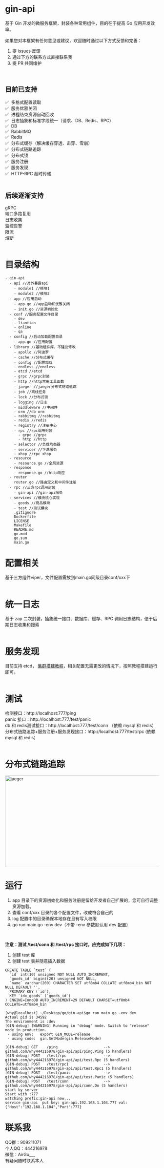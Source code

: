 <!--
 * @Descripttion:
 * @Author: weihaoyu
-->

# gin-api
基于 Gin 开发的微服务框架，封装各种常用组件，目的在于提高 Go 应用开发效率。
<br><br>
如果您对本框架有任何意见或建议，欢迎随时通过以下方式反馈和完善：
1. 提 issues 反馈
2. 通过下方的联系方式直接联系我
3. 提 PR 共同维护
<br>

## 目前已支持
✅ &nbsp;多格式配置读取
<br>
✅ &nbsp;服务优雅关闭
<br>
✅ &nbsp;进程结束资源自动回收
<br>
✅ &nbsp;日志抽象和标准字段统一（请求、DB、Redis、RPC）
<br>
✅ &nbsp;DB
<br>
✅ &nbsp;RabbitMQ
<br>
✅ &nbsp;Redis
<br>
✅ &nbsp;分布式缓存（解决缓存穿透、击穿、雪崩）
<br>
✅ &nbsp;分布式链路追踪
<br>
✅ &nbsp;分布式锁
<br>
✅ &nbsp;服务注册
<br>
✅ &nbsp;服务发现
<br>
✅ &nbsp;HTTP-RPC 超时传递
<br><br>

## 后续逐渐支持
gRPC
<br>
端口多路复用
<br>
日志收集
<br>
监控告警
<br>
限流
<br>
熔断
<br><br>

# 目录结构
```
- gin-api 
  - api //对外暴露api
    - module1 //模块1
    - module2 //模块2
  - app //应用启动
    - app.go //app启动和优雅关闭
    - init.go //资源初始化
  - conf //服务配置文件目录
    - dev
    - liantiao
    - online
    - qa
  - config //启动加载配置目录
    - app.go //应用配置
  - library //基础组件库，不建议修改
    - apollo //阿波罗
    - cache //分布式缓存
    - config //配置加载
    - endless //endless
    - etcd //etcd
    - grpc //grpc封装
    - http //http常用工具函数
    - jaeger //jaeger分布式链路追踪
    - job //离线任务
    - lock //分布式锁
    - logging //日志
    - middleware //中间件
    - orm //db orm
    - rabbitmq //rabbitmq
    - redis //redis
    - registry //注册中心
    - rpc //rpc调用封装
      - grpc //grpc
      - http //http
    - selector //负载均衡器
    - servicer //下游服务
    - xhop //rpc xhop
  - resource
    - resource.go //全局资源
  - response
    - response.go //http响应
  - router
    router.go //路由定义和中间件注册
  - rpc //三方rpc调用封装
    - gin-api //gin-api服务
  - services //模块核心实现
    - goods //商品模块
    - test //测试模块
    .gitignore
    Dockerfile
    LICENSE
    Makefile
    README.md
    go.mod
    go.sum
    main.go
```

# 配置相关
基于三方组件viper，文件配置需放到main.go同级目录conf/xxx下
<br><br>

# 统一日志
基于 zap 二次封装，抽象统一接口、数据库、缓存、RPC 调用日志结构，便于后期日志收集和搜索
<br><br>

# 服务发现
目前支持 etcd， <a href="https://success.blog.csdn.net/article/details/119827014">集群搭建教程</a>，相关配置无需更改的情况下，按照教程搭建运行即可。
<br><br>

# 测试
检测接口：http://localhost:777/ping 
<br>
panic 接口：http://localhost:777/test/panic
<br>
db 和 redis测试接口：http://localhost:777/test/conn （依赖 mysql 和 redis）
<br>
分布式链路追踪+服务注册+服务发现接口：http://localhost:777/test/rpc (依赖 mysql 和 redis）
<br><br>


# 分布式链路追踪
<img src="https://github.com/why444216978/images/blob/master/jaeger.png" width="800" height="300" alt="jaeger"/>
<br>

# 运行
1. app 目录下的资源初始化和服务注册是留给开发者自己扩展的，您可自行调整资源加载。
2. 查看 conf/xxx 目录的各个配置文件，改成符合自己的
3. log 配置中的目录确保本地存在且有写入权限
4. go run main.go -env dev（不带 -env 参数默认用 dev 配置）
<br>


**注意：测试 /test/conn 和 /test/rpc 接口时，应完成如下几项：**
1. 创建 test 库
2. 创建 test 表并随意插入数据
```
CREATE TABLE `test` (
  `id` int(10) unsigned NOT NULL AUTO_INCREMENT,
  `goods_id` bigint(20) unsigned NOT NULL,
  `name` varchar(200) CHARACTER SET utf8mb4 COLLATE utf8mb4_bin NOT NULL DEFAULT '',
  PRIMARY KEY (`id`),
  KEY `idx_goods` (`goods_id`)
) ENGINE=InnoDB AUTO_INCREMENT=29 DEFAULT CHARSET=utf8mb4 COLLATE=utf8mb4_bin 
```

```
[why@localhost] ~/Desktop/go/gin-api$go run main.go -env dev
Actual pid is 34592
The environment is :dev
[GIN-debug] [WARNING] Running in "debug" mode. Switch to "release" mode in production.
 - using env:   export GIN_MODE=release
 - using code:  gin.SetMode(gin.ReleaseMode)

[GIN-debug] GET    /ping                     --> github.com/why444216978/gin-api/api/ping.Ping (5 handlers)
[GIN-debug] POST   /test/rpc                 --> github.com/why444216978/gin-api/api/test.Rpc (5 handlers)
[GIN-debug] POST   /test/rpc1                --> github.com/why444216978/gin-api/api/test.Rpc1 (5 handlers)
[GIN-debug] POST   /test/panic               --> github.com/why444216978/gin-api/api/test.Panic (5 handlers)
[GIN-debug] POST   /test/conn                --> github.com/why444216978/gin-api/api/conn.Do (5 handlers)
start by server
Start with :777
watching prefix:gin-api now...
service gin-api  put key: gin-api.192.168.1.104.777 val: {"Host":"192.168.1.104","Port":777}
```

# 联系我
QQ群：909211071
<br>
个人QQ：444216978
<br>
微信：AirGo___
<br>
有疑问随时联系本人
<br>
